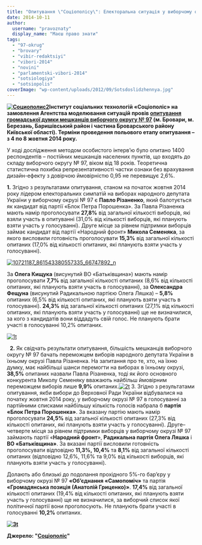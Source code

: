 ```yaml
---
title: "Опитування \"Соціополісу\": Електоральна ситуація у виборчому окрузі № 97 на початку жовтня 2014 року"
date: 2014-10-11
author: 
  username: "pravoznaty"
  display_name: "Маєш право знати"
tags: 
  - "97-okrug"
  - "brovary"
  - "vibir-redaktsiyi"
  - "vibori-2014"
  - "novini"
  - "parlamentski-vibori-2014"
  - "sotsiologiya"
  - "sotsiopolis"
coverImage: "wp-content/uploads/2012/09/Sotsdoslidzhennya.jpg"
---
```


**[![Социополис2](https://mpz.brovary.org/wp-content/uploads/2012/10/Sotsiopolis2.jpg)](https://mpz.brovary.org/wp-content/uploads/2012/10/Sotsiopolis2.jpg)Інститут соціальних технологій «Соціополіс» на замовлення Агентства моделювання ситуацій провів [опитування громадської думки мешканців виборчого округу № 97](http://sociopolis.ua/en/doslidzhenya/doslidzhenya/202-elect-97/) (м. Бровари, м. Березань, Баришівський район і частина Броварського району Київської області). Терміни проведення польового етапу опитування – з 4 по 8 жовтня 2014 року.**

У ході дослідження методом особистого інтерв’ю було опитано 1400 респон­дентів – постійних мешканців населених пунктів, що входять до складу виборчого округу № 97, віком від 18 років. Теоретична статистична похибка репрезен­тативності частки ознаки без враху­вання дизайн-ефекту з довірчою ймовірністю 0,95 не перевищує 2,6%.

**1.** Згідно з результатами опитування, станом на початок жовтня 2014 року лідером електоральних симпатій на виборах народного депутата України у виборчому окрузі № 97 є **Павло Різаненко**, який балотується як кандидат від партії «Блок Петра Порошенка». За Павла Різаненка мають намір проголосувати **27,8%** від загальної кількості виборців, які взяли участь в опитуванні (31,0% від кількості виборців, які планують взяти участь у голосуванні). Друге місце за рівнем підтримки виборців займає кандидат від партії «Народний фронт» **Микола Семеняка**, за якого висловили готовність проголосувати **15,3%** від загальної кількості опитаних (17,0% від кількості опитаних, які планують взяти участь у голосуванні).

[![10721187_861543380557335_66747892_n](https://mpz.brovary.org/wp-content/uploads/2014/10/10721187_861543380557335_66747892_n.jpg)](https://mpz.brovary.org/wp-content/uploads/2014/10/10721187_861543380557335_66747892_n.jpg)

За **Олега Кищука** (висунутий ВО «Батьківщина») мають намір проголосувати **7,7%** від загальної кількості опитаних (8,6% від кількості опитаних, які планують взяти участь в голосуванні), за **Олександра Фещуна** (висунутий Радикальною партією Олега Ляшка) – **5,8%** опитаних (6,5% від кількості опитаних, які планують взяти участь в голосуванні). **24,3%** від загальної кількості опитаних (27,1% від кількості опитаних, які планують взяти участь у голосуванні) ще не визначилися, за кого з кандидатів вони віддадуть свій голос. Не планують брати участі в голосуванні 10,2% опитаних.

[![1t](http://sociopolis.ua/images/thumbnails/images/1t.jpg)](http://sociopolis.ua/images/1t.jpg "1t")

  **2.** Як свідчать результати опитування, більшість мешканців виборчого округу № 97 бачать переможцем виборів народного депутата України в їхньому окрузі Павла Різаненка. На запитання про те, хто, на їхню думку, має найбільші шанси перемогти на виборах в їхньому окрузі, **38,5%** опитаних назвали Павла Різаненка, тоді як його основного конкурента Миколу Семеняку вважають найбільш ймовірним переможцем виборів лише **9,9%** опитаних.[![2t](http://sociopolis.ua/images/thumbnails/images/2t.jpg)](http://sociopolis.ua/images/2t.jpg "2t") 3\. Згідно з результатами опитування, якби вибори до Верховної Ради України відбувалися на початку жовтня 2014 року, у виборчому окрузі № 97 в голосуванні за партійними списками найбільшу кількість голосів набрала б **партія «Блок Петра Поро­шенка»**. За вказану партію мають намір проголосувати **24,5%** від загальної кількості опитаних (27,3% від кількості опитаних, які планують взяти участь у голосуванні). Друге–четверте місця за рівнем підтримки виборців у виборчому окрузі № 97 займають партії «**Народний фронт**», **Радикальна партія Олега Ляшка** і **ВО «Батьків­щина»**. За вказані партії висловили готовність проголосувати відповідно **11,3%, 10,4%** та **8,1%** від загальної кількості опитаних (відповідно 12,6%, 11,6% та 9,0% від кількості виборців, які планують взяти участь у голосуванні).

Долають або близькі до подолання прохідного 5%-го бар’єру у виборчому окрузі № 97 **«Об’єднання «Самопоміч»** та партія **«Громадянська позиція (Анатолій Гриценко)»**. **17,4%** від загальної кількості опитаних (19,4% від кількості опитаних, які планують взяти участь у голосуванні) ще не визначилися, за виборчий список якої політичної партії вони проголосують. Не планують брати участі в голосуванні **10,2%** опитаних.

**[![3t](http://sociopolis.ua/images/thumbnails/images/3t.jpg)](http://sociopolis.ua/images/3t.jpg "3t")**

**Джерело: "[Соціополіс](http://sociopolis.ua/en/doslidzhenya/doslidzhenya/202-elect-97/)"**

